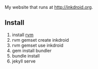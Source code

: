 My website that runs at http://inkdroid.org.

## Install

1. install [rvm](https://rvm.io/)
2. rvm gemset create inkdroid
3. rvm gemset use inkdroid
4. gem install bundler
5. bundle install
6. jekyll serve



